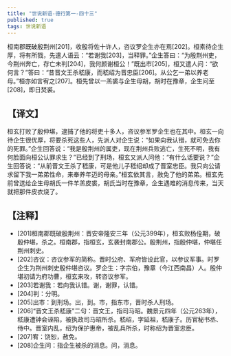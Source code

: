 ```yaml
---
title: "世说新语-德行第一-四十三"
published: true
tags: 世说新语
---
```


桓南郡既破殷荆州[201]，收殷将佐十许人，咨议罗企生亦在焉[202]。桓素待企生厚，将有所戮，先遣人语云：“若谢我[203]，当释罪。”企生答曰：“为殷荆州吏，今荆州奔亡，存亡未判[204]，我何颜谢桓公！”既出市[205]，桓又遣人问：“欲何言？”答曰：“昔晋文王杀嵇康，而嵇绍为晋忠臣[206]。从公乞一弟以养老母。”桓亦如言宥之[207]。桓先曾以一羔裘与企生母胡，胡时在豫章，企生问至[208]，即日焚裘。

## 【译文】

桓玄打败了殷仲堪，逮捕了他的将吏十多人，咨议参军罗企生也在其中。桓玄一向待企生很优厚，将要杀死这些人，先派人对企生说：“如果向我认错，就可免去你的死罪。”企生回答说：“我是殷荆州的属吏，现在荆州兵败逃亡，生死不明，我有何脸面向桓公认罪求生？”已经到了刑场，桓玄又派人问他：“有什么话要说？”企生回答说：“从前晋文王杀了嵇康，可是他儿子嵇绍却成了晋室忠臣。我只向公请求留下我一弟弟性命，来奉养年迈的母亲。”桓玄依其言，赦免了他的弟弟。桓玄先前曾送给企生母胡氏一件羊羔皮裘，胡氏当时在豫章，企生遇难的消息传来，当天就把那件皮衣烧了。

## 【注释】

- [201]桓南郡既破殷荆州：晋安帝隆安三年（公元399年），桓玄败杨佺期，破殷仲堪，杀之。桓南郡，指桓玄，玄袭封南郡公。殷荆州，指殷仲堪，仲堪任荆州刺史。
- [202]咨议：咨议参军的简称。晋时公府、军府皆设此官，以参议军事。时罗企生为荆州刺史殷仲堪咨议。罗企生：字宗伯，豫章（今江西南昌）人。殷仲堪初请为府功曹，桓玄来攻，转咨议参军。
- [203]若谢我：若向我认错。谢，谢罪，认错。
- [204]判：分明。
- [205]出市：到刑场。出，到。市，指东市，晋时杀人刑场。
- [206]“晋文王杀嵇康”二句：晋文王，指司马昭。魏景元四年（公元263年），嵇康遭钟会诬陷，被执政司马昭所杀。嵇绍，字延祖，嵇康子。历官秘书丞、侍中。晋室内乱，绍为保护惠帝，被乱兵所杀，时称绍为晋室忠臣。
- [207]宥：饶恕，赦免。
- [208]企生问：指企生被杀的消息。问，消息。